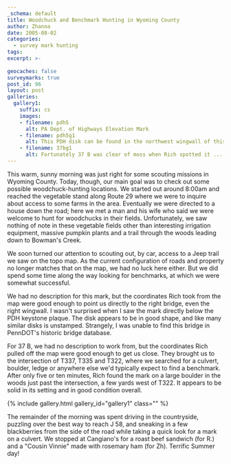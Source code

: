 ```yaml
---
_schema: default
title: Woodchuck and Benchmark Hunting in Wyoming County
author: Zhanna
date: 2005-08-02
categories:
  - survey mark hunting
tags:
excerpt: >- 
   
geocaches: false
surveymarks: true
post_id: 96
layout: post           
galleries:
  gallery1:
    suffix: cs
    images: 
    - filename: pdh5
      alt: PA Dept. of Highways Elevation Mark   
    - filename: pdh5g1
      alt: This PDH disk can be found in the northwest wingwall of this bridge over Hettesheimer Run.
    - filename: 37bg1
      alt: Fortunately 37 B was clear of moss when Rich spotted it ... or he probably wouldn't have!                                               
---      
```


This warm, sunny morning was just right for some scouting missions in Wyoming County. Today, though, our main goal was to check out some possible woodchuck-hunting locations. We started out around 8:00am and reached the vegetable stand along Route 29 where we were to inquire about access to some farms in the area. Eventually we were directed to a house down the road; here we met a man and his wife who said we were welcome to hunt for woodchucks in their fields. Unfortunately, we saw nothing of note in these vegetable fields other than interesting irrigation equipment, massive pumpkin plants and a trail through the woods leading down to Bowman's Creek.

We soon turned our attention to scouting out, by car, access to a Jeep trail we saw on the topo map. As the current configuration of roads and property no longer matches that on the map, we had no luck here either. But we did spend some time along the way looking for benchmarks, at which we were somewhat successful.

We had no description for this mark, but the coordinates Rich took from the map were good enough to point us directly to the right bridge, even the right wingwall. I wasn't surprised when I saw the mark directly below the PDH keystone plaque. The disk appears to be in good shape, and like many similar disks is unstamped. Strangely, I was unable to find this bridge in PennDOT's historic bridge database.

For 37 B, we had no description to work from, but the coordinates Rich pulled off the map were good enough to get us close. They brought us to the intersection of T337, T335 and T322, where we searched for a culvert, boulder, ledge or anywhere else we'd typically expect to find a benchmark. After only five or ten minutes, Rich found the mark on a large boulder in the woods just past the intersection, a few yards west of T322. It appears to be solid in its setting and in good condition overall.

{% include gallery.html gallery_id="gallery1" class="" %}

The remainder of the morning was spent driving in the countryside, puzzling over the best way to reach J 58, and sneaking in a few blackberries from the side of the road while taking a quick look for a mark on a culvert. We stopped at Cangiano's for a roast beef sandwich (for R.) and a "Cousin Vinnie" made with rosemary ham (for Zh). Terrific Summer day!